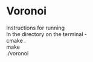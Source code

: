 # Voronoi
Instructions for running \
In the directory on the terminal - \
cmake . \
make \
./voronoi 
